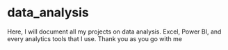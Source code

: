 # data_analysis
Here, I will document all my projects on data analysis. Excel, Power BI, and every analytics tools that I use. Thank you as you go with me
